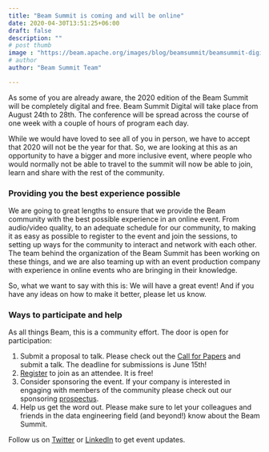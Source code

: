 ```yaml
---
title: "Beam Summit is coming and will be online"
date: 2020-04-30T13:51:25+06:00
draft: false
description: ""
# post thumb
image : "https://beam.apache.org/images/blog/beamsummit/beamsummit-digital-2020.png"
# author
author: "Beam Summit Team"

---
```


As some of you are already aware, the 2020 edition of the Beam Summit will be completely digital and free. Beam Summit Digital will take place from August 24th to 28th. The conference will be spread across the course of one week with a couple of hours of program each day.

While we would have loved to see all of you in person, we have to accept that 2020 will not be the year for that. So, we are looking at this as an opportunity to have a bigger and more inclusive event, where people who would normally not be able to travel to the summit will now be able to join, learn and share with the rest of the community.

### Providing you the best experience possible
We are going to great lengths to ensure that we provide the Beam community with the best possible experience in an online event. From audio/video quality, to an adequate schedule for our community, to making it as easy as possible to register to the event and join the sessions, to setting up ways for the community to interact and network with each other. The team behind the organization of the Beam Summit has been working on these things, and we are also teaming up with an event production company with experience in online events who are bringing in their knowledge.

So, what we want to say with this is: We will have a great event! And if you have any ideas on how to make it better, please let us know.

### Ways to participate and help
As all things Beam, this is a community effort. The door is open for participation:

1. Submit a proposal to talk. Please check out the [Call for Papers](https://sessionize.com/beam-digital-summit-2020/) and submit a talk. The deadline for submissions is June 15th!
2. [Register](https://crowdcast.io/e/beamsummit) to join as an attendee. It is free!
3. Consider sponsoring the event. If your company is interested in engaging with members of the community please check out our sponsoring [prospectus](https://beamsummit.org/files/BeamSummit-Prospectus.pdf).
4. Help us get the word out. Please make sure to let your colleagues and friends in the data engineering field (and beyond!) know about the Beam Summit.

Follow us on [Twitter](https://twitter.com/beamsummit) or [LinkedIn](https://www.linkedin.com/company/beam-summit/) to get event updates.